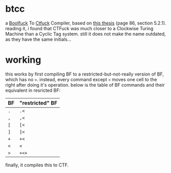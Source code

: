 # btcc
a [Boolfuck](https://esolangs.org/wiki/Boolfuck) To [Ctfuck](https://esolangs.org/wiki/CTFuck) Compiler, based on [this thesis](https://www.ini.uzh.ch/~tneary/tneary_Thesis.pdf) (page 86, section 5.2.1).
reading it, i found that CTFuck was much closer to a Clockwise Turing Machine than a Cyclic Tag system. still it does not make the name outdated, as they have the same initials...

# working
this works by first compiling BF to a restricted-but-not-really version of BF, which has no `>`. instead, every command except `<` moves one cell to the right after doing it's operation.
below is the table of BF commands and their equivalent in resricted BF:

| BF | "restricted" BF |
| -- | -------------- |
| `.` | `.<` |
| `,` | `,<` |
| `[` | `[<` |
| `]` | `]<` |
| `+` | `+<` |
| `<` | `<` |
| `>` | `+<+` |

finally, it compiles this to CTF.
